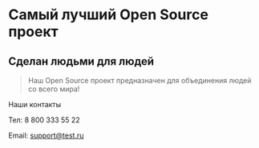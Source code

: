 # Самый лучший Open Source проект

## Сделан людьми для людей

> Наш Open Source проект предназначен для объединения людей со всего мира!

Наши контакты

Тел: 8 800 333 55 22

Email: support@test.ru
